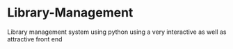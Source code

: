 # Library-Management
Library management system using python using a very interactive as well as attractive front end
